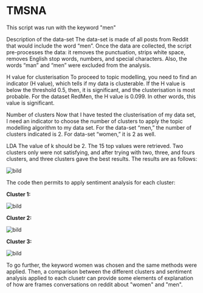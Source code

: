 # TMSNA

This script was run with the keyword "men"

Description of the data-set
The data-set is made of all posts from Reddit that would include the word “men”.
Once the data are collected, the script pre-processes the data: it removes the punctuation, strips white space, removes English stop words, numbers, and special characters. Also, the words “man” and “men” were excluded from the analysis.

H value for clusterisation
To proceed to topic modelling, you need to find an indicator (H value), which tells if my data is clusterable. If the H value is below the threshold 0.5, then, it is significant, and the clusterisation is most probable. For the dataset RedMen, the H value is 0.099. In other words, this value is significant. 

Number of clusters
Now that I have tested the clusterisation of my data set, I need an indicator to choose the number of clusters to apply the topic modelling algorithm to my data set. For the data-set “men,” the number of clusters indicated is 2. For data-set “women,” it is 2 as well.

LDA
The value of k should be 2.
The 15 top values were retrieved. Two clusters only were not satisfying, and after trying with two, three, and fours clusters, and three clusters gave the best results. The results are as follows:

![bild](https://user-images.githubusercontent.com/37995197/117961619-9d09fb80-b31e-11eb-84a7-1b7cae061c37.png)

The code then permits to apply sentiment analysis for each cluster:


**Cluster 1:**

![bild](https://user-images.githubusercontent.com/37995197/117961728-bb6ff700-b31e-11eb-9f48-b26f98c08246.png)


**Cluster 2:**

![bild](https://user-images.githubusercontent.com/37995197/117961755-c32f9b80-b31e-11eb-93da-1f432200ff3f.png)


**Cluster 3:**

![bild](https://user-images.githubusercontent.com/37995197/117961783-ca56a980-b31e-11eb-9492-2b7014f59adc.png)


To go further, the keyword women was chosen and the same methods were applied. Then, a comparison between the different clusters and sentiment analysis applied to each clusetr can provide some elements of explanation of how are frames conversations on reddit about "women" and "men".


